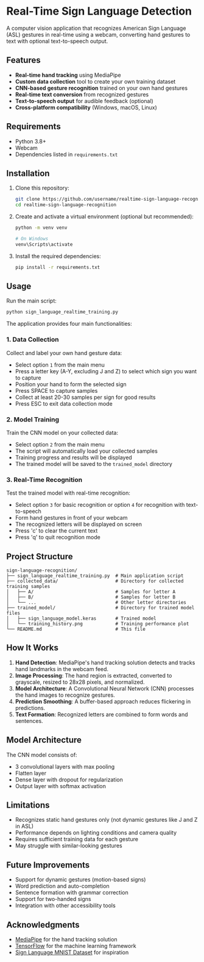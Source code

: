 # Real-Time Sign Language Detection

A computer vision application that recognizes American Sign Language (ASL) gestures in real-time using a webcam, converting hand gestures to text with optional text-to-speech output.


## Features

- **Real-time hand tracking** using MediaPipe
- **Custom data collection** tool to create your own training dataset
- **CNN-based gesture recognition** trained on your own hand gestures
- **Real-time text conversion** from recognized gestures
- **Text-to-speech output** for audible feedback (optional)
- **Cross-platform compatibility** (Windows, macOS, Linux)

## Requirements

- Python 3.8+
- Webcam
- Dependencies listed in `requirements.txt`

## Installation

1. Clone this repository:
   ```bash
   git clone https://github.com/username/realtime-sign-language-recognition.git
   cd realtime-sign-language-recognition
   ```

2. Create and activate a virtual environment (optional but recommended):
   ```bash
   python -m venv venv
   
   # On Windows
   venv\Scripts\activate
   
   ```

3. Install the required dependencies:
   ```bash
   pip install -r requirements.txt
   ```

## Usage

Run the main script:
```bash
python sign_language_realtime_training.py
```

The application provides four main functionalities:

### 1. Data Collection

Collect and label your own hand gesture data:
- Select option `1` from the main menu
- Press a letter key (A-Y, excluding J and Z) to select which sign you want to capture
- Position your hand to form the selected sign
- Press SPACE to capture samples
- Collect at least 20-30 samples per sign for good results
- Press ESC to exit data collection mode

### 2. Model Training

Train the CNN model on your collected data:
- Select option `2` from the main menu
- The script will automatically load your collected samples
- Training progress and results will be displayed
- The trained model will be saved to the `trained_model` directory

### 3. Real-Time Recognition

Test the trained model with real-time recognition:
- Select option `3` for basic recognition or option `4` for recognition with text-to-speech
- Form hand gestures in front of your webcam
- The recognized letters will be displayed on screen
- Press 'c' to clear the current text
- Press 'q' to quit recognition mode

## Project Structure

```
sign-language-recognition/
├── sign_language_realtime_training.py  # Main application script
├── collected_data/                     # Directory for collected training samples
│   ├── A/                              # Samples for letter A
│   ├── B/                              # Samples for letter B
│   └── ...                             # Other letter directories
├── trained_model/                      # Directory for trained model files
│   ├── sign_language_model.keras       # Trained model
│   └── training_history.png            # Training performance plot
└── README.md                           # This file
```

## How It Works

1. **Hand Detection**: MediaPipe's hand tracking solution detects and tracks hand landmarks in the webcam feed.
2. **Image Processing**: The hand region is extracted, converted to grayscale, resized to 28x28 pixels, and normalized.
3. **Model Architecture**: A Convolutional Neural Network (CNN) processes the hand images to recognize gestures.
4. **Prediction Smoothing**: A buffer-based approach reduces flickering in predictions.
5. **Text Formation**: Recognized letters are combined to form words and sentences.

## Model Architecture

The CNN model consists of:
- 3 convolutional layers with max pooling
- Flatten layer
- Dense layer with dropout for regularization
- Output layer with softmax activation

## Limitations

- Recognizes static hand gestures only (not dynamic gestures like J and Z in ASL)
- Performance depends on lighting conditions and camera quality
- Requires sufficient training data for each gesture
- May struggle with similar-looking gestures

## Future Improvements

- Support for dynamic gestures (motion-based signs)
- Word prediction and auto-completion
- Sentence formation with grammar correction
- Support for two-handed signs
- Integration with other accessibility tools

## Acknowledgments

- [MediaPipe](https://mediapipe.dev/) for the hand tracking solution
- [TensorFlow](https://www.tensorflow.org/) for the machine learning framework
- [Sign Language MNIST Dataset](https://www.kaggle.com/datamunge/sign-language-mnist) for inspiration
